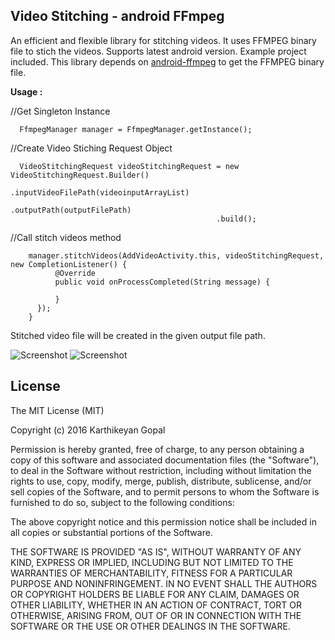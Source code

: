 ##  Video Stitching - android FFmpeg

An efficient and flexible library for stitching videos. It uses FFMPEG binary file to stich the videos.
Supports latest android version. Example project included. 
This library depends on [android-ffmpeg](https://github.com/guardianproject/android-ffmpeg) to get the FFMPEG binary file.

**Usage :**

//Get Singleton Instance  

      FfmpegManager manager = FfmpegManager.getInstance();
 
 //Create Video Stiching Request Object
 
      VideoStitchingRequest videoStitchingRequest = new VideoStitchingRequest.Builder()
                                                  .inputVideoFilePath(videoinputArrayList)
                                                  .outputPath(outputFilePath)
                                                  .build();

//Call stitch videos method  

        manager.stitchVideos(AddVideoActivity.this, videoStitchingRequest, new CompletionListener() {  
              @Override  
              public void onProcessCompleted(String message) {  
              
              }  
          });  
        }
    
    
Stitched video file will be created in the given output file path.

![Screenshot](https://github.com/KnRex/Video_Stitching_android_ffmpeg/blob/master/Screenshots/75ZPVm.gif)  ![Screenshot](https://github.com/KnRex/Video_Stitching_android_ffmpeg/blob/master/Screenshots/7vZNDH.gif)

## **License**
The MIT License (MIT)

Copyright (c) 2016 Karthikeyan Gopal

Permission is hereby granted, free of charge, to any person obtaining a copy
of this software and associated documentation files (the "Software"), to deal
in the Software without restriction, including without limitation the rights
to use, copy, modify, merge, publish, distribute, sublicense, and/or sell
copies of the Software, and to permit persons to whom the Software is
furnished to do so, subject to the following conditions:

The above copyright notice and this permission notice shall be included in all
copies or substantial portions of the Software.

THE SOFTWARE IS PROVIDED "AS IS", WITHOUT WARRANTY OF ANY KIND, EXPRESS OR
IMPLIED, INCLUDING BUT NOT LIMITED TO THE WARRANTIES OF MERCHANTABILITY,
FITNESS FOR A PARTICULAR PURPOSE AND NONINFRINGEMENT. IN NO EVENT SHALL THE
AUTHORS OR COPYRIGHT HOLDERS BE LIABLE FOR ANY CLAIM, DAMAGES OR OTHER
LIABILITY, WHETHER IN AN ACTION OF CONTRACT, TORT OR OTHERWISE, ARISING FROM,
OUT OF OR IN CONNECTION WITH THE SOFTWARE OR THE USE OR OTHER DEALINGS IN THE
SOFTWARE.
